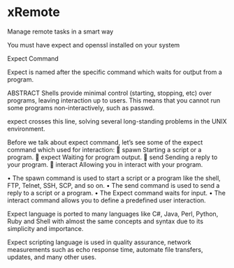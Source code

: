 # xRemote
Manage remote tasks in a smart way

You must have expect and openssl installed on your system 

Expect Command

Expect is named after the specific command which waits for outþut from a program.

ABSTRACT Shells provide minimal control (starting, stopping, etc) over programs, leaving interaction up to users. This means that you cannot run some programs non-interactively, such as passwd. 

expect crosses this line, solving several long-standing problems in the UNIX environment.

Before we talk about expect command, let’s see some of the expect command which used for interaction:
  	spawn                  Starting a script or a program.
  	expect                 Waiting for program output.
  	send                   Sending a reply to your program.
  	interact               Allowing you in interact with your program.
  
•	The spawn command is used to start a script or a program like the shell, FTP, Telnet, SSH, SCP, and so on.
•	The send command is used to send a reply to a script or a program.
•	The Expect command waits for input.
•	The interact command allows you to define a predefined user interaction.

Expect language is ported to many languages like C#, Java, Perl, Python, Ruby and Shell with almost the same concepts and syntax due to its simplicity and importance.

Expect scripting language is used in quality assurance, network measurements such as echo response time, automate file transfers, updates, and many other uses.

